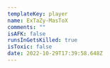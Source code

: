 ```yaml
---
templateKey: player
name: ExTaZy-MasToX
comments: ""
isAFK: false
runsInGetsKilled: true
isToxic: false
date: 2022-10-29T17:39:58.648Z
---
```

